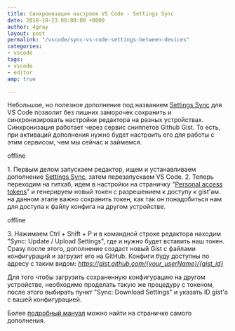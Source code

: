 ```yaml
---
title: Синхронизация настроек VS Code - Settings Sync
date: 2018-10-23 00:00:00 +0000
author: 4gray
layout: post
permalink: "/vscode/sync-vs-code-settings-between-devices"
categories:
- vscode
tags:
- vscode
- editor
amp: true

---
```

Небольшое, но полезное дополнение под названием [Settings Sync](https://marketplace.visualstudio.com/items?itemName=Shan.code-settings-sync&WT.mc_id=vscode-smashing-buhollan) для VS Code позволит без лишних заморочек сохранить и синхронизировать настройки редактора на разных устройствах. Синхронизация работает через сервис сниппетов Github Gist. То есть, при активаций дополнения нужно будет настроить его для работы с этим сервисом, чем мы сейчас и займемся.

<amp-img 
  alt="VS Code Settings Sync - иконка дополнения"
  src="{{ site.baseurl }}/forestryio/images/settings-sync-vscode.jpg" 
  width="128"
  height="128"
  layout="responsive">
  <div fallback>offline</div>
  </amp-img>

1\. Первым делом запускаем редактор, ищем и устанавливаем дополнение [Settings Sync](https://marketplace.visualstudio.com/items?itemName=Shan.code-settings-sync&WT.mc_id=vscode-smashing-buhollan), затем перезапускаем VS Code. 2. Теперь переходим на гитхаб, идем в настройки на страничку "[Personal access tokens](https://github.com/settings/tokens)" и генерируем новый токен с разрешением к доступу к gist'ам. на данном этапе важно сохранить токен, как так он понадобиться нам для доступа к файлу конфига на другом устройстве.

<amp-img 
  alt="Настройка токена на гитхаб"
  src="{{ site.baseurl }}/forestryio/images/New personal access token 2018-10-21 17-55-58.jpg" 
  width="759"
  height="658"
  layout="responsive">
  <div fallback>offline</div>
  </amp-img>

3\. Нажимаем Ctrl + Shift + P и в командной строке редактора находим "Sync: Update / Upload Settings", где и нужно будет вставить наш токен. Сразу после этого, дополнение создаст новый Gist с файлами конфигураций и загрузит его на GitHub. Конфиги буду доступны по адресу с таким видом: _https://gist.github.com/{your_userName}/{gist_id}_

Для того чтобы загрузить сохраненную конфигурацию на другом устройстве, необходимо проделать такую же процедуру с токеном, после этого выбирать пункт "Sync: Download Settings" и указать ID gist'a с вашей конфигурацией.

Более [подробный мануал](https://github.com/shanalikhan/code-settings-sync/wiki/Setup-Guide) можно найти на страничке самого дополнения.
